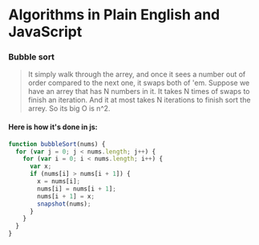 # Algorithms in Plain English and JavaScript<br>
### Bubble sort<br>
>It simply walk through the arrey, and once it sees a number out of order compared to the next one, it swaps both of 'em. Suppose we have an arrey that has N numbers in it. It takes N times of swaps to finish an iteration. And it at most takes N iterations to finish sort the arrey. So its big O is n^2.
#### Here is how it's done in js:
```js
function bubbleSort(nums) {
  for (var j = 0; j < nums.length; j++) {
    for (var i = 0; i < nums.length; i++) {
      var x;
      if (nums[i] > nums[i + 1]) {
        x = nums[i];
        nums[i] = nums[i + 1];
        nums[i + 1] = x;
        snapshot(nums);
      }
    }
  }
}
```
